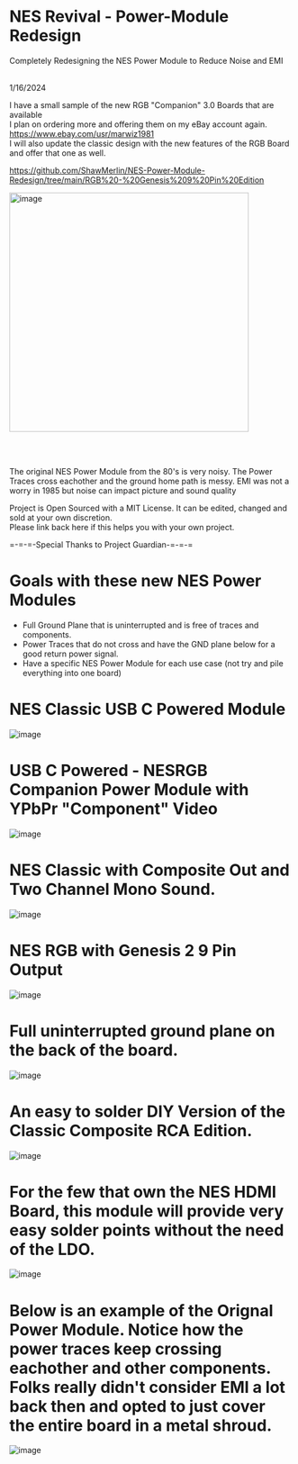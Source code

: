 # NES Revival - Power-Module Redesign
Completely Redesigning the NES Power Module to Reduce Noise and EMI <br>
 <br>

1/16/2024  <br>
 
I have a small sample of the new RGB "Companion" 3.0 Boards that are available  <br>
I plan on ordering more and offering them on my eBay account again. https://www.ebay.com/usr/marwiz1981  <br>
I will also update the classic design with the new features of the RGB Board and offer that one as well. <br>

https://github.com/ShawMerlin/NES-Power-Module-Redesign/tree/main/RGB%20-%20Genesis%209%20Pin%20Edition  <br>

<img width="425" alt="image" src="https://github.com/ShawMerlin/NES-Power-Module-Redesign/assets/70423454/af423b35-70f9-44ad-add4-83424039629f">

<br> <br>

The original NES Power Module from the 80's is very noisy.  The Power Traces cross eachother and the ground home path is messy.
EMI was not a worry in 1985 but noise can impact picture and sound quality

Project is Open Sourced with a MIT License. It can be edited, changed and sold at your own discretion.  
Please link back here if this helps you with your own project.

=-=-=-Special Thanks to Project Guardian-=-=-=

# Goals with these new NES Power Modules
- Full Ground Plane that is uninterrupted and is free of traces and components.
- Power Traces that do not cross and have the GND plane below for a good return power signal.
- Have a specific NES Power Module for each use case (not try and pile everything into one board)

# NES Classic USB C Powered Module
![image](https://user-images.githubusercontent.com/70423454/218329070-949a418e-abe6-4502-98c1-52825bb83cc2.png)

# USB C Powered - NESRGB Companion Power Module with YPbPr "Component" Video
![image](https://user-images.githubusercontent.com/70423454/222496031-472e9dfb-1a86-4818-8382-9c7ba2a242c9.png)

# NES Classic with Composite Out and Two Channel Mono Sound.
![image](https://user-images.githubusercontent.com/70423454/222495383-a3cf528f-f45c-4dce-8eab-32bfaa3d9db7.png)

# NES RGB with Genesis 2 9 Pin Output
![image](https://user-images.githubusercontent.com/70423454/222492542-76702977-732b-44fb-bf1c-827be4a234ed.png)

# Full uninterrupted ground plane on the back of the board.
![image](https://user-images.githubusercontent.com/70423454/179363800-cb818a45-c4a4-4a72-b937-716b4586f864.png)


# An easy to solder DIY Version of the Classic Composite RCA Edition.
![image](https://user-images.githubusercontent.com/70423454/216230219-b043e5f6-b95b-4ed3-80c9-134efb59898d.png)


# For the few that own the NES HDMI Board, this module will provide very easy solder points without the need of the LDO.
![image](https://user-images.githubusercontent.com/70423454/185999783-296dcafc-dfe5-4f3a-911b-82fa9e63dd2f.png)


# Below is an example of the Orignal Power Module.  Notice how the power traces keep crossing eachother and other components. Folks really didn't consider EMI a lot back then and opted to just cover the entire board in a metal shroud.

![image](https://user-images.githubusercontent.com/70423454/189474492-a8b75d50-ffc9-4e5b-844f-7f16a31056be.png)



